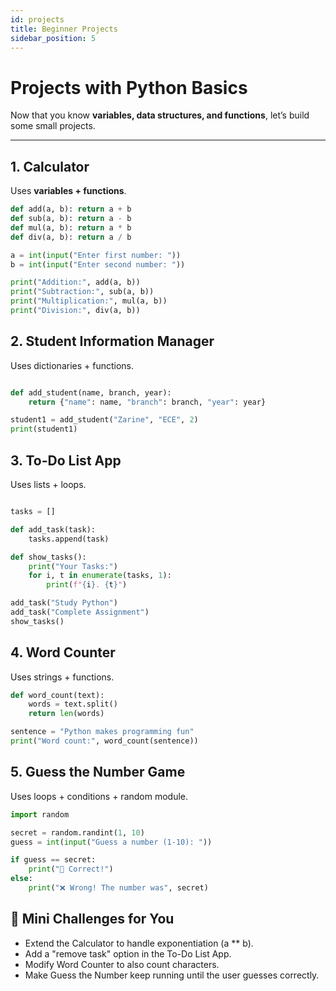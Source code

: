 ```yaml
---
id: projects
title: Beginner Projects
sidebar_position: 5
---
```


# Projects with Python Basics

Now that you know **variables, data structures, and functions**, let’s build some small projects.

---

##  1. Calculator
Uses **variables + functions**.

```python
def add(a, b): return a + b
def sub(a, b): return a - b
def mul(a, b): return a * b
def div(a, b): return a / b

a = int(input("Enter first number: "))
b = int(input("Enter second number: "))

print("Addition:", add(a, b))
print("Subtraction:", sub(a, b))
print("Multiplication:", mul(a, b))
print("Division:", div(a, b))
```
## 2. Student Information Manager

Uses dictionaries + functions.
```python

def add_student(name, branch, year):
    return {"name": name, "branch": branch, "year": year}

student1 = add_student("Zarine", "ECE", 2)
print(student1)
```

## 3. To-Do List App

Uses lists + loops.
```python

tasks = []

def add_task(task):
    tasks.append(task)

def show_tasks():
    print("Your Tasks:")
    for i, t in enumerate(tasks, 1):
        print(f"{i}. {t}")

add_task("Study Python")
add_task("Complete Assignment")
show_tasks()
```
## 4. Word Counter

Uses strings + functions.
```python
def word_count(text):
    words = text.split()
    return len(words)

sentence = "Python makes programming fun"
print("Word count:", word_count(sentence))
```

## 5. Guess the Number Game

Uses loops + conditions + random module.
```python
import random

secret = random.randint(1, 10)
guess = int(input("Guess a number (1-10): "))

if guess == secret:
    print("🎉 Correct!")
else:
    print("❌ Wrong! The number was", secret)
```

## 📝 Mini Challenges for You

- Extend the Calculator to handle exponentiation (a ** b).
- Add a "remove task" option in the To-Do List App.
- Modify Word Counter to also count characters.
- Make Guess the Number keep running until the user guesses correctly.